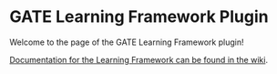 # GATE Learning Framework Plugin 

Welcome to the page of the GATE Learning Framework plugin!

[Documentation for the Learning Framework can be found in the wiki](https://github.com/GateNLP/gateplugin-LearningFramework/wiki).


